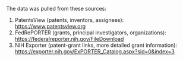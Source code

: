 The data was pulled from these sources:

1. PatentsView (patents, inventors, assignees): https://www.patentsview.org
2. FedRePORTER (grants, principal investigators, organizations): https://federalreporter.nih.gov/FileDownload
3. NIH Exporter (patent-grant links, more detailed grant information): https://exporter.nih.gov/ExPORTER_Catalog.aspx?sid=0&index=3 
